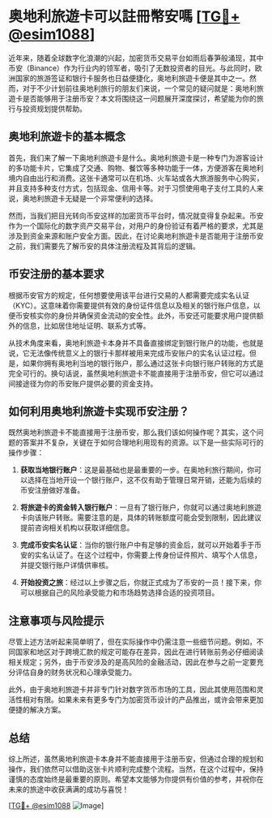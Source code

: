 # 奥地利旅遊卡可以註冊幣安嗎 [[TG💪+ @esim1088](https://t.me/s/esim1088)]

近年来，随着全球数字化浪潮的兴起，加密货币交易平台如雨后春笋般涌现，其中币安（Binance）作为行业内的领军者，吸引了无数投资者的目光。与此同时，欧洲国家的旅游签证和银行卡服务也日益便捷化，奥地利旅遊卡便是其中之一。然而，对于不少计划前往奥地利旅行的朋友们来说，一个常见的疑问就是：奥地利旅遊卡是否能够用于注册币安？本文将围绕这一问题展开深度探讨，希望能为你的旅行与投资规划提供帮助。

## 奥地利旅遊卡的基本概念

首先，我们来了解一下奥地利旅遊卡是什么。奥地利旅遊卡是一种专门为游客设计的多功能卡片，它集成了交通、购物、餐饮等多种功能于一体，方便游客在奥地利境内自由出行和消费。这张卡通常可以在机场、火车站或各大旅游服务中心购买，并且支持多种支付方式，包括现金、信用卡等。对于习惯使用电子支付工具的人来说，奥地利旅遊卡无疑是一个非常便利的选择。

然而，当我们把目光转向币安这样的加密货币平台时，情况就变得复杂起来。币安作为一个国际化的数字资产交易平台，对用户的身份验证有着严格的要求，尤其是涉及到资金来源和账户安全方面。因此，在讨论奥地利旅遊卡是否能用于注册币安之前，我们需要先了解币安的具体注册流程及其背后的逻辑。

## 币安注册的基本要求

根据币安官方的规定，任何想要使用该平台进行交易的人都需要完成实名认证（KYC）。这意味着你需要提供有效的身份证件信息以及相关的银行账户信息，以便币安核实你的身份并确保资金流动的安全性。此外，币安还可能要求用户提供额外的信息，比如居住地址证明、联系方式等。

从技术角度来看，奥地利旅遊卡本身并不具备直接绑定到银行账户的功能，也就是说，它无法像传统意义上的银行卡那样被用来完成币安账户的实名认证过程。但是，如果你拥有奥地利当地的银行账户，那么通过这张卡向银行账户转账的方式是完全可行的。换句话说，虽然奥地利旅遊卡不能直接用于注册币安，但它可以通过间接途径为你的币安账户提供必要的资金支持。

## 如何利用奥地利旅遊卡实现币安注册？

既然奥地利旅遊卡不能直接用于注册币安，那么我们该如何操作呢？其实，这个问题的答案并不复杂，关键在于如何合理地利用现有的资源。以下是一些实际可行的操作步骤：

1. **获取当地银行账户**：这是最基础也是最重要的一步。在奥地利旅行期间，你可以选择在当地开设一个银行账户，这不仅有助于管理日常开销，还能为后续的币安注册做好准备。
   
2. **将旅遊卡的资金转入银行账户**：一旦有了银行账户，你就可以通过奥地利旅遊卡向该账户转账。需要注意的是，具体的转账额度可能会受到限制，因此建议提前咨询相关机构以获取详细信息。

3. **完成币安实名认证**：当你的银行账户中有足够的资金后，就可以开始着手于币安的实名认证了。在这个过程中，你需要上传身份证件照片、填写个人信息，并提交银行账户详情供审核。

4. **开始投资之旅**：经过以上步骤之后，你就正式成为了币安的一员！接下来，你可以根据自己的风险承受能力和市场趋势选择合适的投资项目。

## 注意事项与风险提示

尽管上述方法听起来简单明了，但在实际操作中仍需注意一些细节问题。例如，不同国家和地区对于跨境汇款的规定可能存在差异，因此在进行转账前务必仔细阅读相关规定；另外，由于币安涉及的是高风险的金融活动，因此在参与之前一定要充分评估自身的财务状况和心理承受能力。

此外，由于奥地利旅遊卡并非专门针对数字货币市场的工具，因此其使用范围和灵活性相对有限。如果未来有更多专门为加密货币设计的产品推出，或许会带来更加便捷的解决方案。

## 总结

综上所述，虽然奥地利旅遊卡本身并不能直接用于注册币安，但通过合理的规划和操作，我们依然可以借助这张卡片顺利完成整个流程。当然，在这个过程中，保持谨慎的态度始终是最重要的原则。希望本文能够为你提供有价值的参考，并祝你在未来的旅途中收获满满的成功与喜悦！

[[TG💪+ @esim1088](https://t.me/s/esim1088) ![Image](https://i.postimg.cc/4NQfJmqS/Snipaste-2025-05-13-00-14-12.png)]